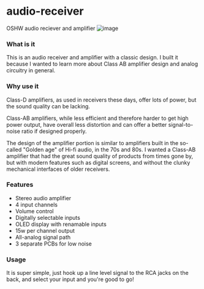 # audio-receiver
OSHW audio reciever and amplifier
![image](https://github.com/user-attachments/assets/35468bbe-5100-4915-8d2c-0d1e899e9f3a)


### What is it
This is an audio receiver and amplifier with a classic design. I built it because I wanted to learn more about Class AB amplifier design and analog circuitry in general.

### Why use it
Class-D amplifiers, as used in receivers these days, offer lots of power, but the sound quality can be lacking.

Class-AB amplifiers, while less efficient and therefore harder to get high power output, have overall less distortion and can offer a better signal-to-noise ratio if designed properly.

The design of the amplifier portion is similar to amplifiers built in the so-called "Golden age" of Hi-fi audio, in the 70s and 80s. I wanted a Class-AB amplifier that had the great sound quality of products from times gone by, but with modern features such as digital screens, and without the clunky mechanical interfaces of older receivers.

### Features
 - Stereo audio amplifier
 - 4 input channels
 - Volume control
 - Digitally selectable inputs
 - OLED display with renamable inputs
 - 15w per channel output
 - All-analog signal path
 - 3 separate PCBs for low noise

### Usage
It is super simple, just hook up a line level signal to the RCA jacks on the back, and select your input and you're good to go!
